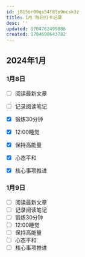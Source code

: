 ```yaml
---
id: j815or09qs54f8le9mcsk3z
title: 1月 每日打卡记录
desc: ''
updated: 1704762499806
created: 1704690643782
---
```




## 2024年1月

### 1月8日
- [ ] 阅读最新文章
- [ ] 记录阅读笔记
- [x] 锻炼30分钟
- [x] 12:00睡觉
- [x] 保持高能量
- [x] 心态平和
- [x] 核心事项推进


### 1月9日
- [ ] 阅读最新文章
- [ ] 记录阅读笔记
- [ ] 锻炼30分钟
- [ ] 12:00睡觉
- [ ] 保持高能量
- [ ] 心态平和
- [ ] 核心事项推进
